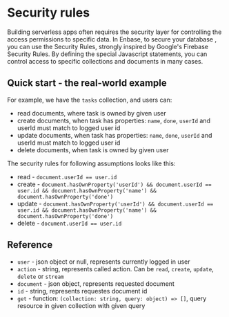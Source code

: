 # Security rules

Building serverless apps often requires the security layer for controlling the access permissions to specific data. In Enbase, to secure your database , you can use the Security Rules, strongly inspired by Google's Firebase Security Rules. By defining the special Javascript statements, you can control access to specific collections and documents in many cases. 

## Quick start - the real-world example
For example, we have the `tasks` collection, and users can:
- read documents, where task is owned by given user
- create documents, when task has properties: `name`, `done`, `userId` and userId must match to logged user id
- update documents, when task has properties: `name`, `done`, `userId` and userId must match to logged user id
- delete documents, when task is owned by given user

The security rules for following assumptions looks like this:
- read - `document.userId == user.id`
- create - `document.hasOwnProperty('userId') && document.userId == user.id && document.hasOwnProperty('name') && document.hasOwnProperty('done')`
- update - `document.hasOwnProperty('userId') && document.userId == user.id && document.hasOwnProperty('name') && document.hasOwnProperty('done')`
- delete - `document.userId == user.id`

## Reference
- `user` - json object or null, represents currently logged in user
- `action` - string, represents called action. Can be `read`, `create`, `update`, `delete` or `stream`
- `document` - json object, represents requested document
- `id` - string, represents requestes document id
- `get` - function: `(collection: string, query: object) => []`, query resource in given collection with given query
